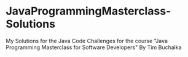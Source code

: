 # JavaProgrammingMasterclass-Solutions
My Solutions for the Java Code Challenges for the course "Java Programming Masterclass for Software Developers" By Tim Buchalka
